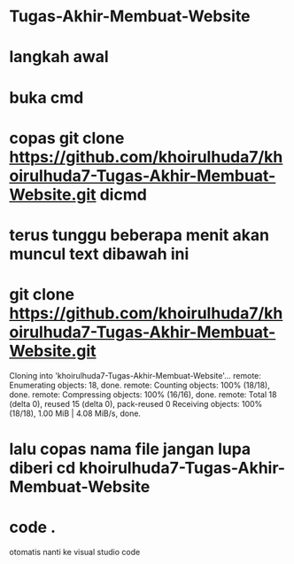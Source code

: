 ﻿# Tugas-Akhir-Membuat-Website
# langkah awal
# buka cmd 
# copas git clone https://github.com/khoirulhuda7/khoirulhuda7-Tugas-Akhir-Membuat-Website.git dicmd 
# terus tunggu beberapa menit akan muncul text dibawah ini 
# git clone https://github.com/khoirulhuda7/khoirulhuda7-Tugas-Akhir-Membuat-Website.git
Cloning into 'khoirulhuda7-Tugas-Akhir-Membuat-Website'...
remote: Enumerating objects: 18, done.
remote: Counting objects: 100% (18/18), done.
remote: Compressing objects: 100% (16/16), done.
remote: Total 18 (delta 0), reused 15 (delta 0), pack-reused 0
Receiving objects: 100% (18/18), 1.00 MiB | 4.08 MiB/s, done.
# lalu copas nama file jangan lupa diberi cd khoirulhuda7-Tugas-Akhir-Membuat-Website
# code . 
otomatis nanti ke visual studio code
